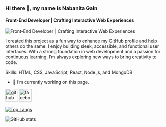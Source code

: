 ### Hi there 👋, my name is Nabanita Gain
#### Front-End Developer | Crafting Interactive Web Experiences
![Front-End Developer | Crafting Interactive Web Experiences](https://i.ibb.co/fVBZNbx8/Purple-Modern-Gaming-Youtube-Banner.png)

I created this project as a fun way to enhance my GitHub profile and help others do the same. I enjoy building sleek, accessible, and functional user interfaces. With a strong foundation in web development and a passion for continuous learning, I’m always exploring new ways to bring creativity to code.

Skills: HTML, CSS, JavaScript, React, Node.js, and MongoDB.

- 🔭 I’m currently working on this page. 


[<img src='https://cdn.jsdelivr.net/npm/simple-icons@3.0.1/icons/github.svg' alt='github' height='40'>](https://github.com/NabanitaGain)  [<img src='https://cdn.jsdelivr.net/npm/simple-icons@3.0.1/icons/facebook.svg' alt='facebook' height='40'>](https://www.facebook.com/https://web.facebook.com/nabanita.roy.5817/)  

[![Top Langs](https://github-readme-stats.vercel.app/api/top-langs/?username=NabanitaGain)](https://github.com/anuraghazra/github-readme-stats)

![GitHub stats](https://github-readme-stats.vercel.app/api?username=NabanitaGain&show_icons=true&count_private=true)  


